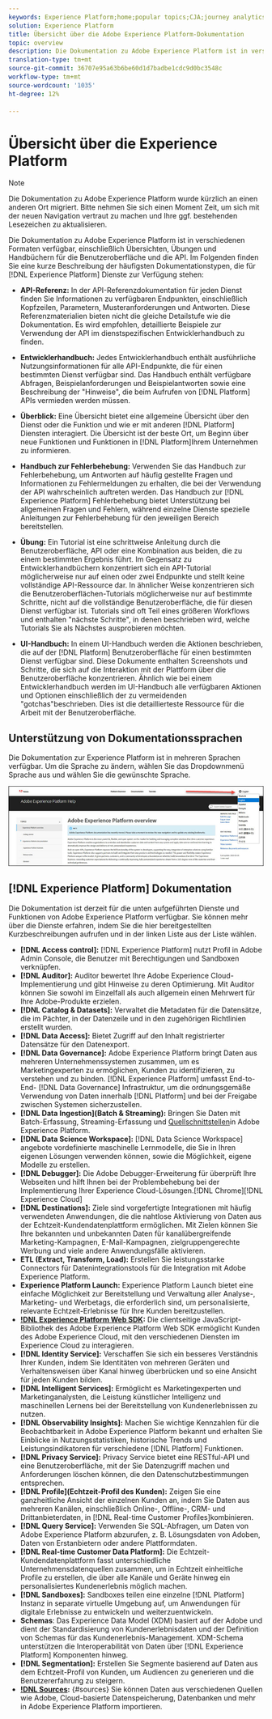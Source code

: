 ```yaml
---
keywords: Experience Platform;home;popular topics;CJA;journey analytics;customer journey analytics;campaign orchestration;orchestration;customer journey;journey;journey orchestration;capability;workflow
solution: Experience Platform
title: Übersicht über die Adobe Experience Platform-Dokumentation
topic: overview
description: Die Dokumentation zu Adobe Experience Platform ist in verschiedenen Formaten verfügbar, einschließlich Übersichten, Übungen und Handbüchern für die Benutzeroberfläche und die API. Hier finden Sie eine kurze Beschreibung der am häufigsten verwendeten Dokumentationstypen, die für Experience Platform-Services verfügbar sind.
translation-type: tm+mt
source-git-commit: 36707e95a63b6be60d1d7badbe1cdc9d0bc3548c
workflow-type: tm+mt
source-wordcount: '1035'
ht-degree: 12%

---
```



# Übersicht über die Experience Platform

>[!NOTE]
>
>Die Dokumentation zu Adobe Experience Platform wurde kürzlich an einen anderen Ort migriert. Bitte nehmen Sie sich einen Moment Zeit, um sich mit der neuen Navigation vertraut zu machen und Ihre ggf. bestehenden Lesezeichen zu aktualisieren.

Die Dokumentation zu Adobe Experience Platform ist in verschiedenen Formaten verfügbar, einschließlich Übersichten, Übungen und Handbüchern für die Benutzeroberfläche und die API. Im Folgenden finden Sie eine kurze Beschreibung der häufigsten Dokumentationstypen, die für [!DNL Experience Platform] Dienste zur Verfügung stehen:

* **API-Referenz:** In der API-Referenzdokumentation für jeden Dienst finden Sie Informationen zu verfügbaren Endpunkten, einschließlich Kopfzeilen, Parametern, Musteranforderungen und Antworten. Diese Referenzmaterialien bieten nicht die gleiche Detailstufe wie die Dokumentation. Es wird empfohlen, detaillierte Beispiele zur Verwendung der API im dienstspezifischen Entwicklerhandbuch zu finden.

* **Entwicklerhandbuch:** Jedes Entwicklerhandbuch enthält ausführliche Nutzungsinformationen für alle API-Endpunkte, die für einen bestimmten Dienst verfügbar sind. Das Handbuch enthält verfügbare Abfragen, Beispielanforderungen und Beispielantworten sowie eine Beschreibung der &quot;Hinweise&quot;, die beim Aufrufen von [!DNL Platform] APIs vermieden werden müssen.

* **Überblick:** Eine Übersicht bietet eine allgemeine Übersicht über den Dienst oder die Funktion und wie er mit anderen [!DNL Platform] Diensten interagiert. Die Übersicht ist der beste Ort, um Beginn über neue Funktionen und Funktionen in [!DNL Platform]Ihrem Unternehmen zu informieren.

* **Handbuch zur Fehlerbehebung:** Verwenden Sie das Handbuch zur Fehlerbehebung, um Antworten auf häufig gestellte Fragen und Informationen zu Fehlermeldungen zu erhalten, die bei der Verwendung der API wahrscheinlich auftreten werden. Das Handbuch zur [!DNL Experience Platform] Fehlerbehebung bietet Unterstützung bei allgemeinen Fragen und Fehlern, während einzelne Dienste spezielle Anleitungen zur Fehlerbehebung für den jeweiligen Bereich bereitstellen.

* **Übung:** Ein Tutorial ist eine schrittweise Anleitung durch die Benutzeroberfläche, API oder eine Kombination aus beiden, die zu einem bestimmten Ergebnis führt. Im Gegensatz zu Entwicklerhandbüchern konzentriert sich ein API-Tutorial möglicherweise nur auf einen oder zwei Endpunkte und stellt keine vollständige API-Ressource dar. In ähnlicher Weise konzentrieren sich die Benutzeroberflächen-Tutorials möglicherweise nur auf bestimmte Schritte, nicht auf die vollständige Benutzeroberfläche, die für diesen Dienst verfügbar ist. Tutorials sind oft Teil eines größeren Workflows und enthalten &quot;nächste Schritte&quot;, in denen beschrieben wird, welche Tutorials Sie als Nächstes ausprobieren möchten.

* **UI-Handbuch:** In einem UI-Handbuch werden die Aktionen beschrieben, die auf der [!DNL Platform] Benutzeroberfläche für einen bestimmten Dienst verfügbar sind. Diese Dokumente enthalten Screenshots und Schritte, die sich auf die Interaktion mit der Plattform über die Benutzeroberfläche konzentrieren. Ähnlich wie bei einem Entwicklerhandbuch werden im UI-Handbuch alle verfügbaren Aktionen und Optionen einschließlich der zu vermeidenden &quot;gotchas&quot;beschrieben. Dies ist die detaillierteste Ressource für die Arbeit mit der Benutzeroberfläche.

## Unterstützung von Dokumentationssprachen

Die Dokumentation zur Experience Platform ist in mehreren Sprachen verfügbar. Um die Sprache zu ändern, wählen Sie das Dropdownmenü Sprache aus und wählen Sie die gewünschte Sprache.

![Bild](../images/overview/lang.jpg)

## [!DNL Experience Platform] Dokumentation

Die Dokumentation ist derzeit für die unten aufgeführten Dienste und Funktionen von Adobe Experience Platform verfügbar. Sie können mehr über die Dienste erfahren, indem Sie die hier bereitgestellten Kurzbeschreibungen aufrufen und in der linken Liste aus der Liste wählen.

* **[!DNL Access control]:** [!DNL Experience Platform] nutzt Profil in Adobe Admin Console, die Benutzer mit Berechtigungen und Sandboxen verknüpfen.
* **[!DNL Auditor]:** Auditor bewertet Ihre Adobe Experience Cloud-Implementierung und gibt Hinweise zu deren Optimierung. Mit Auditor können Sie sowohl im Einzelfall als auch allgemein einen Mehrwert für Ihre Adobe-Produkte erzielen.
* **[!DNL Catalog & Datasets]:** Verwaltet die Metadaten für die Datensätze, die im Pächter, in der Datenzeile und in den zugehörigen Richtlinien erstellt wurden.
* **[!DNL Data Access]:** Bietet Zugriff auf den Inhalt registrierter Datensätze für den Datenexport.
* **[!DNL Data Governance]:** Adobe Experience Platform bringt Daten aus mehreren Unternehmenssystemen zusammen, um es Marketingexperten zu ermöglichen, Kunden zu identifizieren, zu verstehen und zu binden. [!DNL Experience Platform] umfasst End-to-End- [!DNL Data Governance] Infrastruktur, um die ordnungsgemäße Verwendung von Daten innerhalb [!DNL Platform] und bei der Freigabe zwischen Systemen sicherzustellen.
* **[!DNL Data Ingestion](Batch &amp; Streaming):** Bringen Sie Daten mit Batch-Erfassung, Streaming-Erfassung und [Quellschnittstellen](#sources)in Adobe Experience Platform.
* **[!DNL Data Science Workspace]:** [!DNL Data Science Workspace] angebote vordefinierte maschinelle Lernmodelle, die Sie in Ihren eigenen Lösungen verwenden können, sowie die Möglichkeit, eigene Modelle zu erstellen.
* **[!DNL Debugger]:** Die Adobe Debugger-Erweiterung für überprüft Ihre Webseiten und hilft Ihnen bei der Problembehebung bei der Implementierung Ihrer Experience Cloud-Lösungen.[!DNL Chrome][!DNL Experience Cloud]
* **[!DNL Destinations]:** Ziele sind vorgefertigte Integrationen mit häufig verwendeten Anwendungen, die die nahtlose Aktivierung von Daten aus der Echtzeit-Kundendatenplattform ermöglichen. Mit Zielen können Sie Ihre bekannten und unbekannten Daten für kanalübergreifende Marketing-Kampagnen, E-Mail-Kampagnen, zielgruppengerechte Werbung und viele andere Anwendungsfälle aktivieren.
* **ETL (Extract, Transform, Load):** Erstellen Sie leistungsstarke Connectors für Datenintegrationstools für die Integration mit Adobe Experience Platform.
* **Experience Platform Launch:** Experience Platform Launch bietet eine einfache Möglichkeit zur Bereitstellung und Verwaltung aller Analyse-, Marketing- und Werbetags, die erforderlich sind, um personalisierte, relevante Echtzeit-Erlebnisse für Ihre Kunden bereitzustellen.
* **[!DNL Experience Platform Web SDK](Beta):** Die clientseitige JavaScript-Bibliothek des Adobe Experience Platform Web SDK ermöglicht Kunden des Adobe Experience Cloud, mit den verschiedenen Diensten im Experience Cloud zu interagieren.
* **[!DNL Identity Service]:** Verschaffen Sie sich ein besseres Verständnis Ihrer Kunden, indem Sie Identitäten von mehreren Geräten und Verhaltensweisen über Kanal hinweg überbrücken und so eine Ansicht für jeden Kunden bilden.
* **[!DNL Intelligent Services]:** Ermöglicht es Marketingexperten und Marketinganalysten, die Leistung künstlicher Intelligenz und maschinellen Lernens bei der Bereitstellung von Kundenerlebnissen zu nutzen.
* **[!DNL Observability Insights]:** Machen Sie wichtige Kennzahlen für die Beobachtbarkeit in Adobe Experience Platform bekannt und erhalten Sie Einblicke in Nutzungsstatistiken, historische Trends und Leistungsindikatoren für verschiedene [!DNL Platform] Funktionen.
* **[!DNL Privacy Service]:** Privacy Service bietet eine RESTful-API und eine Benutzeroberfläche, mit der Sie Datenzugriff machen und Anforderungen löschen können, die den Datenschutzbestimmungen entsprechen.
* **[!DNL Profile](Echtzeit-Profil des Kunden):** Zeigen Sie eine ganzheitliche Ansicht der einzelnen Kunden an, indem Sie Daten aus mehreren Kanälen, einschließlich Online-, Offline-, CRM- und Drittanbieterdaten, in [!DNL Real-time Customer Profiles]kombinieren.
* **[!DNL Query Service]:** Verwenden Sie SQL-Abfragen, um Daten von Adobe Experience Platform abzurufen, z. B. Lösungsdaten von Adoben, Daten von Erstanbietern oder andere Plattformdaten.
* **[!DNL Real-time Customer Data Platform]:** Die Echtzeit-Kundendatenplattform fasst unterschiedliche Unternehmensdatenquellen zusammen, um in Echtzeit einheitliche Profile zu erstellen, die über alle Kanäle und Geräte hinweg ein personalisiertes Kundenerlebnis möglich machen.
* **[!DNL Sandboxes]:** Sandboxes teilen eine einzelne [!DNL Platform] Instanz in separate virtuelle Umgebung auf, um Anwendungen für digitale Erlebnisse zu entwickeln und weiterzuentwickeln.
* **Schemas**: Das Experience Data Model (XDM) basiert auf der Adobe und dient der Standardisierung von Kundenerlebnisdaten und der Definition von Schemas für das Kundenerlebnis-Management. XDM-Schema unterstützen die Interoperabilität von Daten über [!DNL Experience Platform] Komponenten hinweg.
* **[!DNL Segmentation]:** Erstellen Sie Segmente basierend auf Daten aus dem Echtzeit-Profil von Kunden, um Audiencen zu generieren und die Benutzererfahrung zu steigern.
* **[!DNL Sources](Verbindungen):** {#sources} Sie können Daten aus verschiedenen Quellen wie Adobe, Cloud-basierte Datenspeicherung, Datenbanken und mehr in Adobe Experience Platform importieren.
